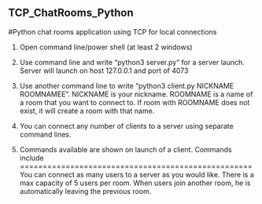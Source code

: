 ## TCP_ChatRooms_Python
#Python chat rooms application using TCP for local connections

1. Open command line/power shell (at least 2 windows)

2. Use command line and write “python3 server.py” for a server launch.
Server will launch on host 127.0.0.1 and port of 4073

3. Use another command line to write “python3 client.py NICKNAME
ROOMNAMEE”. NICKNAME is your nickname. ROOMNAME is a name of
a room that you want to connect to. If room with ROOMNAME does
not exist, it will create a room with that name.

4. You can connect any number of clients to a server using separate
command lines.

5. Commands available are shown on launch of a client. Commands
include <room> <roomlist> <commands> <join ROOMNAME>
===================================================
You can connect as many users to a server as you would like. There is a
max capacity of 5 users per room. When users join another room, he is
automatically leaving the previous room.
